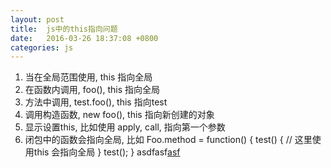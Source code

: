 ```yaml
---
layout: post
title:  js中的this指向问题
date:   2016-03-26 18:37:08 +0800
categories: js
---
```

1)  当在全局范围使用, this 指向全局
2) 在函数内调用, foo(),  this 指向全局
3) 方法中调用, test.foo(), this 指向test
4) 调用构造函数, new foo(), this 指向新创建的对象
5) 显示设置this, 比如使用 apply, call, 指向第一个参数
6) 闭包中的函数会指向全局,
    比如 Foo.method = function() {
         test() {
              // 这里使用this 会指向全局
         }
         test();
      }
asdfasf<a href="#">asf</a>